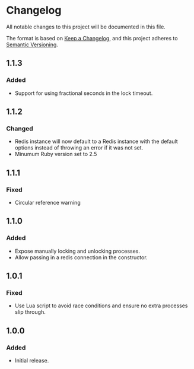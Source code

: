 # Changelog
All notable changes to this project will be documented in this file.

The format is based on [Keep a Changelog](https://keepachangelog.com/en/1.0.0/),
and this project adheres to [Semantic Versioning](https://semver.org/spec/v2.0.0.html).

## 1.1.3

### Added

- Support for using fractional seconds in the lock timeout.

## 1.1.2

### Changed

- Redis instance will now default to a Redis instance with the default options
  instead of throwing an error if it was not set.
- Minumum Ruby version set to 2.5

## 1.1.1

### Fixed

- Circular reference warning

## 1.1.0

### Added

- Expose manually locking and unlocking processes.
- Allow passing in a redis connection in the constructor.

## 1.0.1

### Fixed

- Use Lua script to avoid race conditions and ensure no extra processes slip through.

## 1.0.0

### Added

- Initial release.
